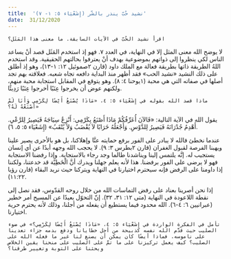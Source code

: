 ```yaml
---
title:  'نشيد حُبّ ينذر بالشّر (إِشَعْيَاء ٥: ۱- ۷)'
date:  31/12/2020
---
```


`اقرأ نشيد الحُبّ في الآيات السابقة. ما معنى هذا المَثَل؟`

لا يوضح الله معنى المثل إلا في النهاية، في العدد ۷. فهو إذ استخدم المَثَل قصد أنْ يساعد الناس لكي ينظروا إلى ذواتهم بموضوعية بهدف أنْ يعترفوا بحالتهم الحقيقية. وقد استخدم اللهُ الطريقة ذاتها بطريقة فعالة مع الملك داود (قارن ٢صموئيل ١٢: ١-١٣)، وهو إذ أطلق على ذلك النشيد «نشيد الحب» فقد أظهر منذ البداية دافعه تجاه شعبه. فعلاقته بهم تجد أصلها في صفاته التي هي محبة (١یوحنا ٤: ٨). وهو يتوقع في المقابل استجابة محبة منهم، ولكنهم عوض أن يخرجوا عِنَبًا أخرجوا عِنَبًا رَدِيئًا.

`ماذا قصد الله بقوله في إِشَعْيَاء ٥: ٤، «مَاذَا يُصْنَعُ أَيْضًا لِكَرْمِي وَأَنَا لَمْ أَصْنَعْهُ لَهُ؟»`

يقول الله في الآية التالية: «فَالآنَ أُعَرِّفُكُمْ مَاذَا أَصْنَعُ بِكَرْمِي: أَنْزِعُ سِيَاجَهُ فَيَصِيرُ لِلرَّعْيِ. أَهْدِمُ جُدْرَانَهُ فَيَصِيرُ لِلدَّوْسِ. وَأَجْعَلُهُ خَرَابًا لاَ يُقْضَبُ وَلاَ يُنْقَبُ» (إِشَعْيَاء ٥: ٥، ٦).

عندما نخطئ فالله لا يبادر على الفور برفع حمايته عنَّا وإهلاكنا، بل هو بالأحرى يصير علينا ويهبنا الفرصة لقبول الغفران (قارن ۲بطرس ۳: ۹). لا يحجب الله وجهه أبدًا عن أي إنسان يستجيب له. إنَّه يلتمس إلينا ويناشدنا طالما وجد رجاء بالاستجابة. وإذا رفضنا الاستجابة فهو لا يرضى على الفور برفضنا. هذا لأنه يعلم جهلنا ويدرك أنَّ الْخَطِيَّة قد خدعتنا، ولكننا إذا داومنا على الرفض فإنه سيحترم اختيارنا في النهاية ويتركنا حيث نريد البقاء (قارن رؤيا ۱۱:۲۲).

إذا نحن أصرينا بعناد على رفض التماسات الله من خلال روحه القدّوس، فقد نصل إلى نقطة اللاعودة في النهاية (متى ۱۲: ۳۱، ۳۲). إنّ التحوّل بعيدًا عن المسيح أمر خطير (عبرانيين ٦: ٤-٦). الله محدود فيما يستطيع أن يفعله من أجلنا، وذلك لأنه يحترم حرية اختيارنا.

`تأمل في الفكرة الواردة في إِشَعْيَاء ٥: ٤، «مَاذَا يُصْنَعُ أَيْضًا لِكَرْمِي؟» في ضوء الصليب حيث قدَّم الله نفسه كذبيحة من أجل خطايانا ودفع بدمه جزاء تعدينا على ناموسه. فماذا أيضًا كان يمكن أن يصنع لنا غير ما فعله الله على الصليب؟ كيف يعمل تركيزنا على ما تمَّ على الصليب على منحنا يقين الخلاص ويحثنا على التوبة وتغيير طرقنا؟`